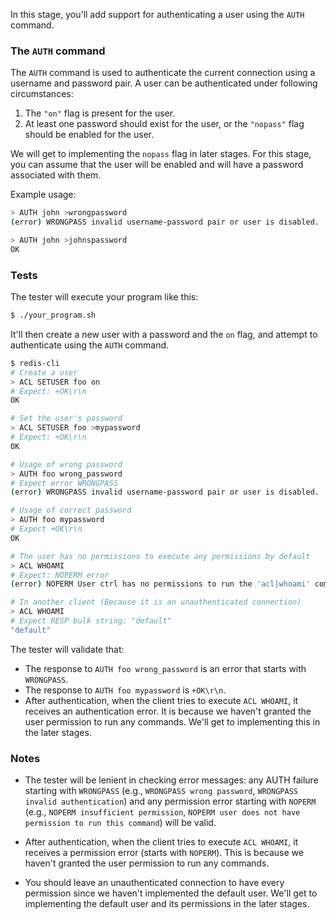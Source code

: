 In this stage, you'll add support for authenticating a user using the `AUTH` command.

### The `AUTH` command

The `AUTH` command is used to authenticate the current connection using a username and password pair. A user can be authenticated under following circumstances:

1. The `"on"` flag is present for the user.
2. At least one password should exist for the user, or the `"nopass"` flag should be enabled for the user.

We will get to implementing the `nopass` flag in later stages. For this stage, you can assume that the user will be enabled and will have a password associated with them.

Example usage:

```bash
> AUTH john >wrongpassword
(error) WRONGPASS invalid username-password pair or user is disabled.

> AUTH john >johnspassword
OK
```

### Tests

The tester will execute your program like this:

```bash
$ ./your_program.sh
```

It'll then create a new user with a password and the `on` flag, and attempt to authenticate using the `AUTH` command.

```bash
$ redis-cli
# Create a user
> ACL SETUSER foo on
# Expect: +OK\r\n
OK

# Set the user's password
> ACL SETUSER foo >mypassword
# Expect: +OK\r\n
OK

# Usage of wrong password
> AUTH foo wrong_password
# Expect error WRONGPASS
(error) WRONGPASS invalid username-password pair or user is disabled.

# Usage of correct password
> AUTH foo mypassword
# Expect +OK\r\n
OK

# The user has no permissions to execute any permissions by default
> ACL WHOAMI
# Expect: NOPERM error
(error) NOPERM User ctrl has no permissions to run the 'acl|whoami' command

# In another client (Because it is an unauthenticated connection)
> ACL WHOAMI
# Expect RESP bulk string: "default" 
"default"
```

The tester will validate that:
- The response to `AUTH foo wrong_password` is an error that starts with `WRONGPASS`.
- The response to `AUTH foo mypassword` is `+OK\r\n`.
- After authentication, when the client tries to execute `ACL WHOAMI`, it receives an authentication error. It is because we haven't granted the user permission to run any commands. We'll get to implementing this in the later stages.

### Notes

- The tester will be lenient in checking error messages: any AUTH failure starting with `WRONGPASS` (e.g., `WRONGPASS wrong password`, `WRONGPASS invalid authentication`) and any permission error starting with `NOPERM` (e.g., `NOPERM insufficient permission`, `NOPERM user does not have permission to run this command`) will be valid.

- After authentication, when the client tries to execute `ACL WHOAMI`, it receives a permission error (starts with `NOPERM`). This is because we haven't granted the user permission to run any commands.

- You should leave an unauthenticated connection to have every permission since we haven't implemented the default user. We'll get to implementing the default user and its permissions in the later stages.